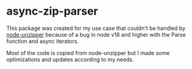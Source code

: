 # async-zip-parser

This package was created for my use case that couldn't be handled by [node-unzipper](https://github.com/ZJONSSON/node-unzipper)
because of a bug in node v18 and higher with the Parse function and async iterators.

Most of the code is copied from node-unzipper but I made some optimizations and updates according to my needs.